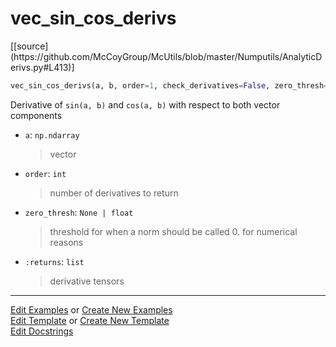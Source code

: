 # <a id="McUtils.Numputils.AnalyticDerivs.vec_sin_cos_derivs">vec_sin_cos_derivs</a>
<div class="docs-source-link" markdown="1">
[[source](https://github.com/McCoyGroup/McUtils/blob/master/Numputils/AnalyticDerivs.py#L413)]
</div>

```python
vec_sin_cos_derivs(a, b, order=1, check_derivatives=False, zero_thresh=None): 
```
Derivative of `sin(a, b)` and `cos(a, b)` with respect to both vector components
- `a`: `np.ndarray`
    >vector
- `order`: `int`
    >number of derivatives to return
- `zero_thresh`: `None | float`
    >threshold for when a norm should be called 0. for numerical reasons
- `:returns`: `list`
    >derivative tensors 



___

[Edit Examples](https://github.com/McCoyGroup/McUtils/edit/gh-pages/ci/examples/McUtils/Numputils/AnalyticDerivs/vec_sin_cos_derivs.md) or 
[Create New Examples](https://github.com/McCoyGroup/McUtils/new/gh-pages/?filename=ci/examples/McUtils/Numputils/AnalyticDerivs/vec_sin_cos_derivs.md) <br/>
[Edit Template](https://github.com/McCoyGroup/McUtils/edit/gh-pages/ci/docs/McUtils/Numputils/AnalyticDerivs/vec_sin_cos_derivs.md) or 
[Create New Template](https://github.com/McCoyGroup/McUtils/new/gh-pages/?filename=ci/docs/templates/McUtils/Numputils/AnalyticDerivs/vec_sin_cos_derivs.md) <br/>
[Edit Docstrings](https://github.com/McCoyGroup/McUtils/edit/master/Numputils/AnalyticDerivs.py#L413?message=Update%20Docs)